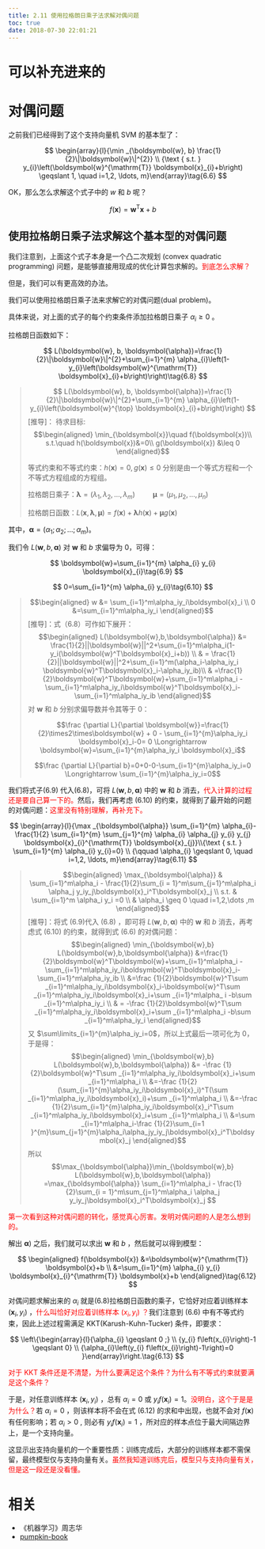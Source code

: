 ```yaml
---
title: 2.11 使用拉格朗日乘子法求解对偶问题
toc: true
date: 2018-07-30 22:01:21
---
```

# 可以补充进来的

# 对偶问题

之前我们已经得到了这个支持向量机 SVM 的基本型了：

$$
\begin{array}{l}{\min _{\boldsymbol{w}, b} \frac{1}{2}\|\boldsymbol{w}\|^{2}} \\ {\text { s.t. } y_{i}\left(\boldsymbol{w}^{\mathrm{T}} \boldsymbol{x}_{i}+b\right) \geqslant 1, \quad i=1,2, \ldots, m}\end{array}\tag{6.6}
$$

OK，那么怎么求解这个式子中的 $w$ 和 $b$ 呢？

$$
f(\boldsymbol{x})=\boldsymbol{w}^{\mathrm{T}} \boldsymbol{x}+b
$$

## 使用拉格朗日乘子法求解这个基本型的对偶问题

我们注意到，上面这个式子本身是一个凸二次规划 (convex quadratic programming) 问题，是能够直接用现成的优化计算包求解的。<span style="color:red;">到底怎么求解？</span>

但是，我们可以有更高效的办法。

我们可以使用拉格朗日乘子法来求解它的对偶问题(dual problem)。

具体来说，对上面的式子的每个约束条件添加拉格朗日乘子 $\alpha_{i} \geqslant 0$ 。

拉格朗日函数如下：

$$
L(\boldsymbol{w}, b, \boldsymbol{\alpha})=\frac{1}{2}\|\boldsymbol{w}\|^{2}+\sum_{i=1}^{m} \alpha_{i}\left(1-y_{i}\left(\boldsymbol{w}^{\mathrm{T}} \boldsymbol{x}_{i}+b\right)\right)\tag{6.8}
$$


> $$
> L(\boldsymbol{w}, b, \boldsymbol{\alpha})=\frac{1}{2}\|\boldsymbol{w}\|^{2}+\sum_{i=1}^{m} \alpha_{i}\left(1-y_{i}\left(\boldsymbol{w}^{\top} \boldsymbol{x}_{i}+b\right)\right)
> $$
> [推导]：
> 待求目标:
> $$\begin{aligned}
> \min_{\boldsymbol{x}}\quad f(\boldsymbol{x})\\
> s.t.\quad h(\boldsymbol{x})&=0\\
> g(\boldsymbol{x}) &\leq 0
> \end{aligned}$$
>
> 等式约束和不等式约束：$h(\boldsymbol{x})=0, g(\boldsymbol{x}) \leq 0$ 分别是由一个等式方程和一个不等式方程组成的方程组。
>
> 拉格朗日乘子：$\boldsymbol{\lambda}=\left(\lambda_{1}, \lambda_{2}, \ldots, \lambda_{m}\right)$  $\qquad\boldsymbol{\mu}=\left(\mu_{1}, \mu_{2}, \ldots, \mu_{n}\right)$
>
> 拉格朗日函数：$L(\boldsymbol{x}, \boldsymbol{\lambda}, \boldsymbol{\mu})=f(\boldsymbol{x})+\boldsymbol{\lambda} h(\boldsymbol{x})+\boldsymbol{\mu} g(\boldsymbol{x})$



其中，$\boldsymbol{\alpha}=\left(\alpha_{1} ; \alpha_{2} ; \ldots ; \alpha_{m}\right)$。

我们令 $L(\boldsymbol{w}, b, \boldsymbol{\alpha})$ 对 $\boldsymbol{w}$ 和 $b$ 求偏导为 0，可得：

$$
\boldsymbol{w}=\sum_{i=1}^{m} \alpha_{i} y_{i} \boldsymbol{x}_{i}\tag{6.9}
$$

$$
0=\sum_{i=1}^{m} \alpha_{i} y_{i}\tag{6.10}
$$


> $$\begin{aligned}
> w &= \sum_{i=1}^m\alpha_iy_i\boldsymbol{x}_i \\
> 0 &=\sum_{i=1}^m\alpha_iy_i
> \end{aligned}​$$
> [推导]：式（6.8）可作如下展开：
> $$\begin{aligned}
> L(\boldsymbol{w},b,\boldsymbol{\alpha}) &= \frac{1}{2}||\boldsymbol{w}||^2+\sum_{i=1}^m\alpha_i(1-y_i(\boldsymbol{w}^T\boldsymbol{x}_i+b)) \\
> & =  \frac{1}{2}||\boldsymbol{w}||^2+\sum_{i=1}^m(\alpha_i-\alpha_iy_i \boldsymbol{w}^T\boldsymbol{x}_i-\alpha_iy_ib)\\
> & =\frac{1}{2}\boldsymbol{w}^T\boldsymbol{w}+\sum_{i=1}^m\alpha_i -\sum_{i=1}^m\alpha_iy_i\boldsymbol{w}^T\boldsymbol{x}_i-\sum_{i=1}^m\alpha_iy_ib
> \end{aligned}​$$
> 对 $\boldsymbol{w}$ 和 $b$ 分别求偏导数​并令其等于 0：
>
> $$\frac {\partial L}{\partial \boldsymbol{w}}=\frac{1}{2}\times2\times\boldsymbol{w} + 0 - \sum_{i=1}^{m}\alpha_iy_i \boldsymbol{x}_i-0= 0 \Longrightarrow \boldsymbol{w}=\sum_{i=1}^{m}\alpha_iy_i \boldsymbol{x}_i$$
>
> $$\frac {\partial L}{\partial b}=0+0-0-\sum_{i=1}^{m}\alpha_iy_i=0  \Longrightarrow  \sum_{i=1}^{m}\alpha_iy_i=0$$


我们将式子(6.9) 代入(6.8)，可将 $L(\boldsymbol{w}, b, \boldsymbol{\alpha})$ 中的 $\boldsymbol{w}$ 和 $b$ 消去，<span style="color:red;">代入计算的过程还是要自己算一下的。</span>然后，我们再考虑 (6.10) 的约束，就得到了最开始的问题的对偶问题：<span style="color:red;">这里没有特别理解，再补充下。</span>


$$
\begin{array}{l}{\max _{\boldsymbol{\alpha}} \sum_{i=1}^{m} \alpha_{i}-\frac{1}{2} \sum_{i=1}^{m} \sum_{j=1}^{m} \alpha_{i} \alpha_{j} y_{i} y_{j} \boldsymbol{x}_{i}^{\mathrm{T}} \boldsymbol{x}_{j}}\\{\text { s.t. } \sum_{i=1}^{m} \alpha_{i} y_{i}=0} \\ {\qquad \alpha_{i} \geqslant 0, \quad i=1,2, \ldots, m}\end{array}\tag{6.11}
$$

> $$\begin{aligned}
> \max_{\boldsymbol{\alpha}} & \sum_{i=1}^m\alpha_i - \frac{1}{2}\sum_{i = 1}^m\sum_{j=1}^m\alpha_i \alpha_j y_iy_j\boldsymbol{x}_i^T\boldsymbol{x}_j \\
> s.t. & \sum_{i=1}^m \alpha_i y_i =0 \\
> & \alpha_i \geq 0 \quad i=1,2,\dots ,m
> \end{aligned}$$
> [推导]：将式 (6.9)代入 (6.8) ，即可将 $L(\boldsymbol{w},b,\boldsymbol{\alpha})$ 中的 $\boldsymbol{w}$ 和 $b$ 消去，再考虑式 (6.10) 的约束，就得到式 (6.6) 的对偶问题：
> $$\begin{aligned}
> \min_{\boldsymbol{w},b} L(\boldsymbol{w},b,\boldsymbol{\alpha})  &=\frac{1}{2}\boldsymbol{w}^T\boldsymbol{w}+\sum_{i=1}^m\alpha_i -\sum_{i=1}^m\alpha_iy_i\boldsymbol{w}^T\boldsymbol{x}_i-\sum_{i=1}^m\alpha_iy_ib \\
> &=\frac {1}{2}\boldsymbol{w}^T\sum _{i=1}^m\alpha_iy_i\boldsymbol{x}_i-\boldsymbol{w}^T\sum _{i=1}^m\alpha_iy_i\boldsymbol{x}_i+\sum _{i=1}^m\alpha_
> i -b\sum _{i=1}^m\alpha_iy_i \\
> & = -\frac {1}{2}\boldsymbol{w}^T\sum _{i=1}^m\alpha_iy_i\boldsymbol{x}_i+\sum _{i=1}^m\alpha_i -b\sum _{i=1}^m\alpha_iy_i
> \end{aligned}$$
> 又 $\sum\limits_{i=1}^{m}\alpha_iy_i=0$，所以上式最后一项可化为 0，于是得：
> $$\begin{aligned}
> \min_{\boldsymbol{w},b} L(\boldsymbol{w},b,\boldsymbol{\alpha}) &= -\frac {1}{2}\boldsymbol{w}^T\sum _{i=1}^m\alpha_iy_i\boldsymbol{x}_i+\sum _{i=1}^m\alpha_i \\
> &=-\frac {1}{2}(\sum_{i=1}^{m}\alpha_iy_i\boldsymbol{x}_i)^T(\sum _{i=1}^m\alpha_iy_i\boldsymbol{x}_i)+\sum _{i=1}^m\alpha_i \\
> &=-\frac {1}{2}\sum_{i=1}^{m}\alpha_iy_i\boldsymbol{x}_i^T\sum _{i=1}^m\alpha_iy_i\boldsymbol{x}_i+\sum _{i=1}^m\alpha_i \\
> &=\sum _{i=1}^m\alpha_i-\frac {1}{2}\sum_{i=1 }^{m}\sum_{j=1}^{m}\alpha_i\alpha_jy_iy_j\boldsymbol{x}_i^T\boldsymbol{x}_j
> \end{aligned}$$
> 所以
> $$\max_{\boldsymbol{\alpha}}\min_{\boldsymbol{w},b} L(\boldsymbol{w},b,\boldsymbol{\alpha}) =\max_{\boldsymbol{\alpha}} \sum_{i=1}^m\alpha_i - \frac{1}{2}\sum_{i = 1}^m\sum_{j=1}^m\alpha_i \alpha_j y_iy_j\boldsymbol{x}_i^T\boldsymbol{x}_j $$



<span style="color:red;">第一次看到这种对偶问题的转化，感觉真心厉害。发明对偶问题的人是怎么想到的。</span>

解出 $\boldsymbol{\alpha})$ 之后，我们就可以求出 $\boldsymbol{w}$ 和 $b$ ，然后就可以得到模型：

$$
\begin{aligned} f(\boldsymbol{x}) &=\boldsymbol{w}^{\mathrm{T}} \boldsymbol{x}+b \\ &=\sum_{i=1}^{m} \alpha_{i} y_{i} \boldsymbol{x}_{i}^{\mathrm{T}} \boldsymbol{x}+b \end{aligned}\tag{6.12}
$$


对偶问题求解出来的 $\alpha_{i}$ 就是(6.8)拉格朗日函数的乘子，它恰好对应着训练样本 $\left(\boldsymbol{x}_{i}, y_{i}\right)$ ，<span style="color:red;">什么叫恰好对应着训练样本  $(x_i,y_i)$ ？</span>我们注意到 (6.6) 中有不等式约束，因此上述过程需满足 KKT(Karush-Kuhn-Tucker) 条件，即要求：

$$
\left\{\begin{array}{l}{\alpha_{i} \geqslant 0 ;} \\ {y_{i} f\left(x_{i}\right)-1 \geqslant 0} \\ {\alpha_{i}\left(y_{i} f\left(x_{i}\right)-1\right)=0 }\end{array}\right.\tag{6.13}
$$

<span style="color:red;">对于 KKT 条件还是不清楚，为什么要满足这个条件？为什么有不等式约束就要满足这个条件？</span>

于是，对任意训练样本 $\left(\boldsymbol{x}_{i}, y_{i}\right)$ ，总有 $\alpha_i=0$ 或 $y_{i} f\left(\boldsymbol{x}_{i}\right)=1$。<span style="color:red;">没明白，这个于是是为什么？</span>若 $\alpha_i=0$ ，则该样本将不会在式 (6.12) 的求和中出现，也就不会对 $f(\boldsymbol{x})$ 有任何影响；若 $\alpha_i>0$ , 则必有 $y_{i} f\left(\boldsymbol{x}_{i}\right)=1$ ，所对应的样本点位于最大间隔边界上，是一个支持向量。

这显示出支持向量机的一个重要性质：训练完成后，大部分的训练样本都不需保留，最终模型仅与支持向量有关。<span style="color:red;">虽然我知道训练完后，模型只与支持向量有关，但是这一段还是没看懂。</span>



# 相关

- 《机器学习》周志华
- [pumpkin-book](https://github.com/datawhalechina/pumpkin-book)
